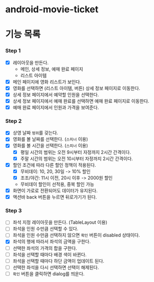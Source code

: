# android-movie-ticket

# 기능 목록
### Step 1
- [x] 레이아웃을 만든다.
  - 메인, 상세 정보, 예매 완료 페이지
  - 리스트 아이템
- [x] 메인 페이지에 영화 리스트가 보인다.
- [x] 영화를 선택하면 (리스트 아이템, 버튼) 상세 정보 페이지로 이동한다.
- [x] 상세 정보 페이지에서 예약할 인원을 선택한다.
- [x] 상세 정보 페이지에서 예매 완료를 선택하면 예매 완료 페이지로 이동한다.
- [x] 예매 완료 페이지에서 인원과 가격을 보여준다.

### Step 2
- [x] 상영 날짜 `범위`를 갖는다.
- [x] 영화를 볼 날짜를 선택한다. (`스피너` 이용)
- [x] 영화를 볼 시간을 선택한다. (`스피너` 이용)
  - [x] 평일 시간의 범위는 오전 9시부터 자정까지 2시간 간격이다.
  - [x] 주말 시간의 범위는 오전 10시부터 자정까지 2시간 간격이다.
- [x] 할인 조건에 따라 다른 할인 정책이 적용된다.
  - [x] 무비데이: 10, 20, 30일 -> 10% 할인
  - [x] 조조/야간: 11시 이전, 20시 이후 -> 2000원 할인
  - 무비데이 할인이 선적용, 중복 할인 가능
- [x] 화면이 가로로 전환되어도 데이터가 유지된다.
- [x] 액션바 back 버튼을 누르면 뒤로가기가 된다.

### Step 3
- [ ] 좌석 지정 레이아웃을 만든다. (TableLayout 이용)
- [ ] 좌석을 인원 수만큼 선택할 수 있다.
- [ ] 좌석을 인원 수만큼 선택하지 않으면 `확인` 버튼이 disabled 상태이다.
- [x] 좌석의 행에 따라서 좌석의 금액을 구한다.
- [ ] 선택한 좌석의 가격의 합을 구한다.
- [ ] 좌석을 선택할 때마다 배경 색이 바뀐다.
- [ ] 좌석을 선택할 때마다 하단 금액이 업데이트 된다.
- [ ] 선택한 좌석을 다시 선택하면 선택이 해제된다.
- [ ] `확인` 버튼을 클릭하면 dialog를 띄운다.